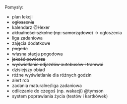 Pomysły:
- plan lekcji
- ~~ogłoszenia~~ 
- kalendarz @Hexer
- ~~aktualności szkolne (np. samorządowe)~~ -> ogłoszenia
- liga zadaniowa
- zajęcia dodatkowe
- ~~pogoda~~
- własna stacja pogodowa
- ~~jakość powierza~~
- ~~wyświetlanie odjazdów autobusów i tramwai~~
- dzisiejszy obiad
- różne wyświetlanie dla różnych godzin
- alert rcb
- zadania maturalne/liga zadaniowa
- odliczanie do czegoś (np. wakacji) @tymson
- system poprawiania życia (testów i kartkówek)
